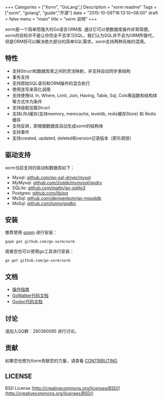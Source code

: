 +++
Categories = ["Xorm", "GoLang",]
Description = "xorm readme"
Tags = ["xorm", "golang", "guide","开源"]
date = "2015-10-09T16:13:10+08:00"
draft = false
menu = "main"
title = "xorm 说明"
+++

xorm是一个简单而强大的Go语言ORM库. 通过它可以使数据库操作非常简便。xorm的目标并不是让你完全不去学习SQL，我们认为SQL并不会为ORM所替代，但是ORM将可以解决绝大部分的简单SQL需求。xorm支持两种风格的混用。

## 特性
* 支持Struct和数据库表之间的灵活映射，并支持自动同步表结构
* 事务支持
* 支持原始SQL语句和ORM操作的混合执行
* 使用连写来简化调用
* 支持使用Id, In, Where, Limit, Join, Having, Table, Sql, Cols等函数和结构体等方式作为条件
* 支持级联加载Struct
* 支持LRU缓存(支持memory, memcache, leveldb, redis缓存Store) 和 Redis缓存
* 支持反转，即根据数据库自动生成xorm的结构体
* 支持事件
* 支持created, updated, deleted和version记录版本（即乐观锁）


## 驱动支持

xorm当前支持的驱动和数据库如下：

* Mysql: [github.com/go-sql-driver/mysql](https://github.com/go-sql-driver/mysql)
* MyMysql: [github.com/ziutek/mymysql/godrv](https://github.com/ziutek/mymysql/godrv)
* SQLite: [github.com/mattn/go-sqlite3](https://github.com/mattn/go-sqlite3)
* Postgres: [github.com/lib/pq](https://github.com/lib/pq)
* MsSql: [github.com/denisenkom/go-mssqldb](https://github.com/denisenkom/go-mssqldb)
* MsSql: [github.com/lunny/godbc](https://github.com/lunny/godbc)


## 安装
推荐使用 [gopm](https://github.com/gpmgo/gopm) 进行安装：

	gopm get github.com/go-xorm/xorm

或者您也可以使用go工具进行安装：

	go get github.com/go-xorm/xorm


## 文档

* [操作指南](http://xorm.io/docs)
* [GoWalker代码文档](http://gowalker.org/github.com/go-xorm/xorm)
* [Godoc代码文档](http://godoc.org/github.com/go-xorm/xorm)


## 讨论
请加入QQ群：280360085 进行讨论。

## 贡献
如果您也想为Xorm贡献您的力量，请查看 [CONTRIBUTING](https://github.com/go-xorm/xorm/blob/master/CONTRIBUTING.md)

## LICENSE
BSD License
[http://creativecommons.org/licenses/BSD/](http://creativecommons.org/licenses/BSD/)
